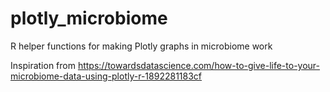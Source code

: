 # plotly_microbiome
R helper functions for making Plotly graphs in microbiome work

Inspiration from https://towardsdatascience.com/how-to-give-life-to-your-microbiome-data-using-plotly-r-1892281183cf
